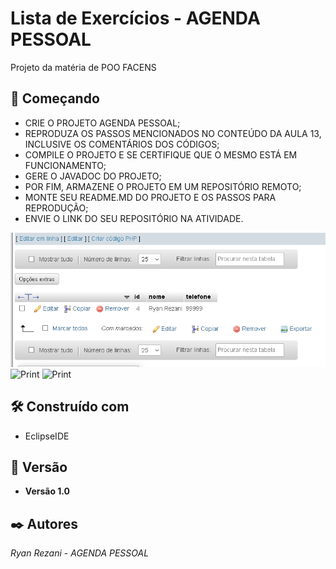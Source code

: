 # Lista de Exercícios - AGENDA PESSOAL

Projeto da matéria de POO FACENS

## 🚀 Começando

* CRIE O PROJETO AGENDA PESSOAL;
* REPRODUZA OS PASSOS MENCIONADOS NO CONTEÚDO DA AULA 13, INCLUSIVE OS COMENTÁRIOS DOS CÓDIGOS;
* COMPILE O PROJETO E SE CERTIFIQUE QUE O MESMO ESTÁ EM FUNCIONAMENTO;
* GERE O JAVADOC DO PROJETO;
* POR FIM, ARMAZENE O PROJETO EM UM REPOSITÓRIO REMOTO;
* MONTE SEU README.MD DO PROJETO E OS PASSOS PARA REPRODUÇÃO;
* ENVIE O LINK DO SEU REPOSITÓRIO NA ATIVIDADE.


![Print](Banco.png)
![Print](BancoAtualizado.png)
![Print](inserindo.png)



## 🛠️ Construído com

* EclipseIDE

## 📌 Versão

* **Versão 1.0** 

## ✒️ Autores

*Ryan Rezani* - *AGENDA PESSOAL*
